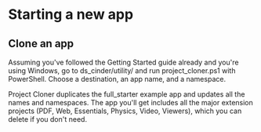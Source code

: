 # Starting a new app

## Clone an app

Assuming you've followed the Getting Started guide already and you're using Windows, go to ds_cinder/utility/ and run project_cloner.ps1 with PowerShell. Choose a destination, an app name, and a namespace.

Project Cloner duplicates the full_starter example app and updates all the names and namespaces. The app you'll get includes all the major extension projects (PDF, Web, Essentials, Physics, Video, Viewers), which you can delete if you don't need. 
